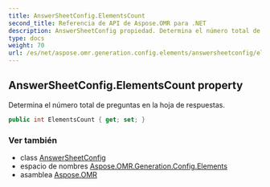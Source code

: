 ```yaml
---
title: AnswerSheetConfig.ElementsCount
second_title: Referencia de API de Aspose.OMR para .NET
description: AnswerSheetConfig propiedad. Determina el número total de preguntas en la hoja de respuestas.
type: docs
weight: 70
url: /es/net/aspose.omr.generation.config.elements/answersheetconfig/elementscount/
---
```

## AnswerSheetConfig.ElementsCount property

Determina el número total de preguntas en la hoja de respuestas.

```csharp
public int ElementsCount { get; set; }
```

### Ver también

* class [AnswerSheetConfig](../)
* espacio de nombres [Aspose.OMR.Generation.Config.Elements](../../answersheetconfig/)
* asamblea [Aspose.OMR](../../../)


